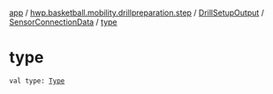 [app](../../../index.md) / [hwp.basketball.mobility.drillpreparation.step](../../index.md) / [DrillSetupOutput](../index.md) / [SensorConnectionData](index.md) / [type](.)

# type

`val type: `[`Type`](../../../hwp.basketball.mobility.device.sensor/-sensor-factory/-type/index.md)